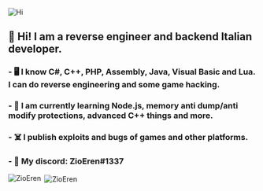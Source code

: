 ![Hi](https://image.noelshack.com/fichiers/2020/35/5/1598601380-tenor.gif)
## 👋 Hi! I am a reverse engineer and backend Italian developer.
### - 🖥️ I know C#, C++, PHP, Assembly, Java, Visual Basic and Lua. I can do reverse engineering and some game hacking.
### - 🌱 I am currently learning Node.js, memory anti dump/anti modify protections, advanced C++ things and more.
### - ☠️ I publish exploits and bugs of games and other platforms.
### - 💎 My discord: ZioEren#1337

<p><img align="left" src="https://github-readme-stats.vercel.app/api/top-langs/?username=ZioEren&layout=compact" alt="ZioEren" /></p>

<p>&nbsp;<img align="center" src="https://github-readme-stats.vercel.app/api?username=ZioEren&show_icons=true" alt="ZioEren" /></p>
